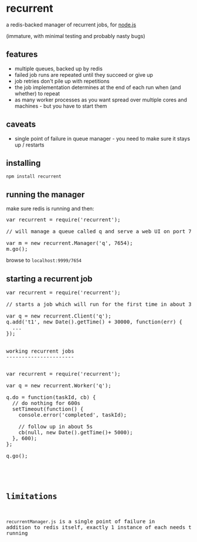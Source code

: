 recurrent
=========

a redis-backed manager of recurrent jobs, for [node.js](http://nodejs.org)

(immature, with minimal testing and probably nasty bugs)

features
--------

* multiple queues, backed up by redis
* failed job runs are repeated until they succeed or give up
* job retries don't pile up with repetitions
* the job implementation determines at the end of each run when (and whether) to repeat
* as many worker processes as you want spread over multiple cores and machines - but you have to start them

caveats
-------

* single point of failure in queue manager - you need to make sure it stays up / restarts

installing
----------

`npm install recurrent`

running the manager
-------------------

make sure redis is running and then:

<pre>
var recurrent = require('recurrent');

// will manage a queue called q and serve a web UI on port 7654

var m = new recurrent.Manager('q', 7654);
m.go();
</pre>


browse to `localhost:9999/7654`

starting a recurrent job
------------------------

<pre>
var recurrent = require('recurrent');

// starts a job which will run for the first time in about 30s

var q = new recurrent.Client('q');
q.add('t1', new Date().getTime() + 30000, function(err) {
  ...
});


working recurrent jobs
----------------------

<pre>
var recurrent = require('recurrent');

var q = new recurrent.Worker('q');

q.do = function(taskId, cb) {
  // do nothing for 600s
  setTimeout(function() {
    console.error('completed', taskId);

    // follow up in about 5s
    cb(null, new Date().getTime()+ 5000);
  }, 600);
};

q.go();

</pre>


limitations
------------

`recurrentManager.js` is a single point of failure in addition to redis itself, exactly 1 instance of each needs to be running
